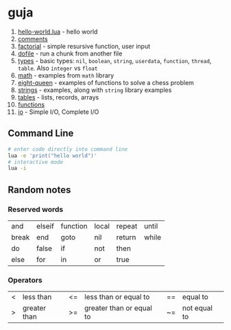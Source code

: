 # guja

1. [hello-world.lua](https://github.com/herereadthis/guja/blob/main/examples/hello-world.lua) - hello world
1. [comments](https://github.com/herereadthis/guja/blob/main/examples/comments.lua)
1. [factorial](https://github.com/herereadthis/guja/blob/main/examples/factorial.lua) - simple resursive function, user input
1. [dofile](https://github.com/herereadthis/guja/blob/main/examples/dofile.lua) - run a chunk from another file
1. [types](https://github.com/herereadthis/guja/blob/main/examples/types.lua) - basic types: `nil`, `boolean`, `string`, `userdata`, `function`, `thread`, `table`. Also `integer` vs `float`
1. [math](https://github.com/herereadthis/guja/blob/main/examples/math.lua) - examples from `math` library
1. [eight-queen](https://github.com/herereadthis/guja/blob/main/examples/eight-queen.lua) - examples of functions to solve a chess problem
1. [strings](https://github.com/herereadthis/guja/blob/main/examples/strings.lua) - examples, along with `string` library examples
1. [tables](https://github.com/herereadthis/guja/blob/main/examples/tables.lua) - lists, records, arrays
1. [functions](https://github.com/herereadthis/guja/blob/main/examples/functions.lua)
1. [io](https://github.com/herereadthis/guja/blob/main/examples/io.lua) - Simple I/O, Complete I/O

## Command Line

```bash
# enter code directly into command line
lua -e 'print("hello world")'
# interactive mode
lua -i
```

## Random notes

### Reserved words

<table>
  <tr>
    <td>and</td><td>elseif</td><td>function</td>
    <td>local</td><td>repeat</td><td>until</td>
  </tr>
  <tr>
    <td>break</td><td>end</td><td>goto</td>
    <td>nil</td><td>return</td><td>while</td>
  </tr>
  <tr>
    <td>do</td><td>false</td><td>if</td>
    <td>not</td><td>then</td><td></td>
  </tr>
  <tr>
    <td>else</td><td>for</td><td>in</td>
    <td>or</td><td>true</td><td></td>
  </tr>
</table>

### Operators

<table>
  <tr>
    <td><</td><td>less than</td><td><=</td><td>less than or equal to</td><td>==</td><td>equal to</td>
  </tr>
  <tr>
    <td>></td><td>greater than</td><td>>=</td><td>greater than or equal to</td><td>~=</td><td>not equal to</td>
  </tr>
</table>

